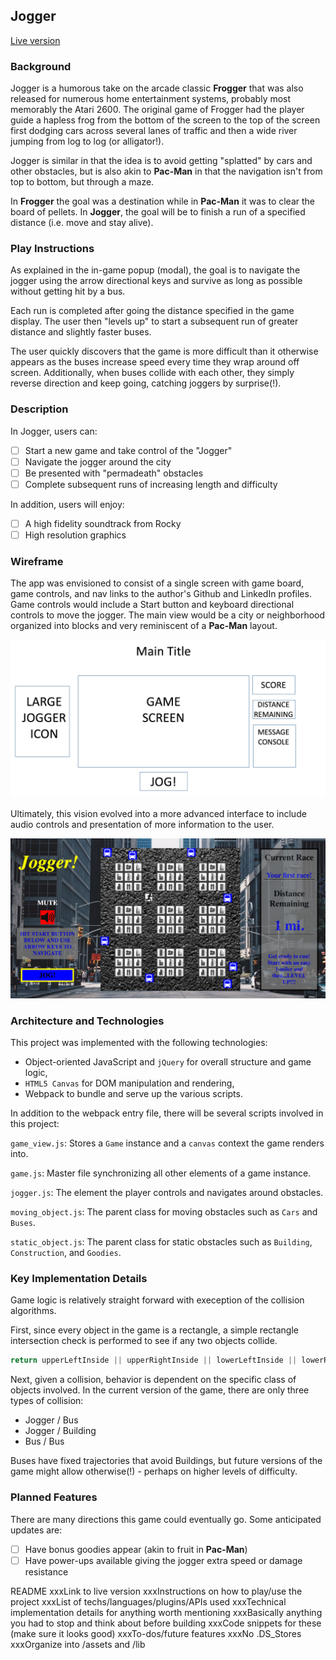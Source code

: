 ## Jogger

[Live version](https://msucorey.github.io/jogger/)

### Background

Jogger is a humorous take on the arcade classic **Frogger** that was also released for numerous home entertainment systems, probably most memorably the Atari 2600.  The original game of Frogger had the player guide a hapless frog from the bottom of the screen to the top of the screen first dodging cars across several lanes of traffic and then a wide river jumping from log to log (or alligator!).

Jogger is similar in that the idea is to avoid getting "splatted" by cars and other obstacles, but is also akin to **Pac-Man** in that the navigation isn't from top to bottom, but through a maze.

In **Frogger** the goal was a destination while in **Pac-Man** it was to clear the board of pellets.  In **Jogger**, the goal will be to finish a run of a specified distance (i.e. move and stay alive).  

### Play Instructions

As explained in the in-game popup (modal), the goal is to navigate the jogger using the arrow directional keys and survive as long as possible without getting hit by a bus.

Each run is completed after going the distance specified in the game display.  The user then "levels up" to start a subsequent run of greater distance and slightly faster buses.

The user quickly discovers that the game is more difficult than it otherwise appears as the buses increase speed every time they wrap around off screen.  Additionally, when buses collide with each other, they simply reverse direction and keep going, catching joggers by surprise(!).

### Description

In Jogger, users can:

- [ ] Start a new game and take control of the "Jogger"
- [ ] Navigate the jogger around the city
- [ ] Be presented with "permadeath" obstacles
- [ ] Complete subsequent runs of increasing length and difficulty

In addition, users will enjoy:

- [ ] A high fidelity soundtrack from Rocky
- [ ] High resolution graphics

### Wireframe

The app was envisioned to consist of a single screen with game board, game controls, and nav links to the author's Github and LinkedIn profiles.  Game controls would include a Start button and keyboard directional controls to move the jogger.  The main view would be a city or neighborhood organized into blocks and very reminiscent of a **Pac-Man** layout.

![wireframes](/docs/wireframe.png)

Ultimately, this vision evolved into a more advanced interface to include audio controls and presentation of more information to the user.

![screenshot](/docs/screenshot.png)

### Architecture and Technologies

This project was implemented with the following technologies:

- Object-oriented JavaScript and `jQuery` for overall structure and game logic,
- `HTML5 Canvas` for DOM manipulation and rendering,
- Webpack to bundle and serve up the various scripts.

In addition to the webpack entry file, there will be several scripts involved in this project:

`game_view.js`: Stores a `Game` instance and a `canvas` context the game renders into.

`game.js`: Master file synchronizing all other elements of a game instance.

`jogger.js`: The element the player controls and navigates around obstacles.

`moving_object.js`: The parent class for moving obstacles such as `Cars` and `Buses`.

`static_object.js`: The parent class for static obstacles such as `Building`, `Construction`, and `Goodies`.

### Key Implementation Details

Game logic is relatively straight forward with exeception of the collision algorithms.

First, since every object in the game is a rectangle, a simple rectangle intersection check is performed to see if any two objects collide.
```JavaScript
return upperLeftInside || upperRightInside || lowerLeftInside || lowerRightInside;
```

Next, given a collision, behavior is dependent on the specific class of objects involved.  In the current version of the game, there are only three types of collision:
- Jogger / Bus
- Jogger / Building
- Bus / Bus

Buses have fixed trajectories that avoid Buildings, but future versions of the game might allow otherwise(!) - perhaps on higher levels of difficulty.

### Planned Features

There are many directions this game could eventually go.  Some anticipated updates are:

- [ ] Have bonus goodies appear (akin to fruit in **Pac-Man**)
- [ ] Have power-ups available giving the jogger extra speed or damage resistance

README
xxxLink to live version
xxxInstructions on how to play/use the project
xxxList of techs/languages/plugins/APIs used
xxxTechnical implementation details for anything worth mentioning
xxxBasically anything you had to stop and think about before building
xxxCode snippets for these (make sure it looks good)
xxxTo-dos/future features
xxxNo .DS_Stores
xxxOrganize into /assets and /lib
